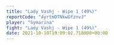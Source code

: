 ```yaml
---
title: "Lady Vashj - Wipe 1 (49%)"
reportCode: "4yrtmDTNkwGfznvJ"
player: "Symarina"
fight: "Lady Vashj - Wipe 1 (49%)"
date: 2021-10-10T19:09:02.718000+00:00
---
```

